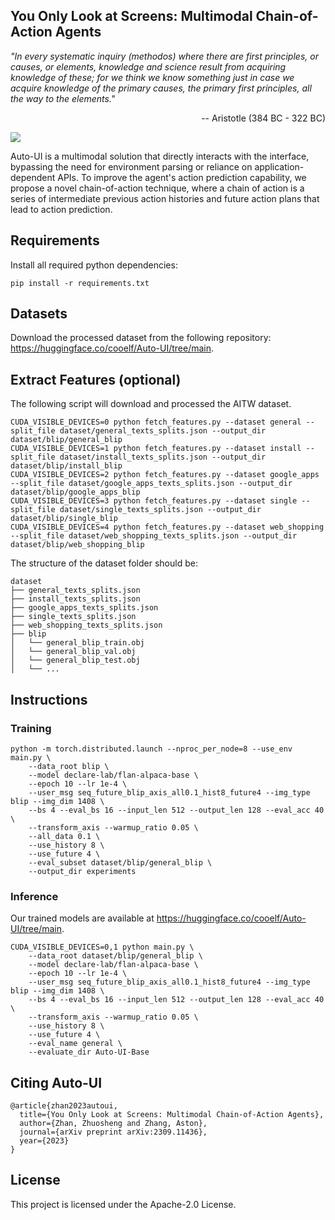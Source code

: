 ## You Only Look at Screens: Multimodal Chain-of-Action Agents

*"In every systematic inquiry (methodos) where there are first principles, or causes, or elements, knowledge and science result from acquiring knowledge of these; for we think we know something just in case we acquire knowledge of the primary causes, the primary first principles, all the way to the elements."*

<p align="right">-- Aristotle (384 BC - 322 BC)</p>

![](overview.jpg)

Auto-UI is a multimodal solution that directly interacts with the interface, bypassing the need for environment parsing or reliance on application-dependent APIs. To improve the agent's action prediction capability, we propose a novel chain-of-action technique, where a chain of action is a series of intermediate previous action histories and future action plans that lead to action prediction.

## Requirements

Install all required python dependencies:

```
pip install -r requirements.txt
```

## Datasets

Download the processed dataset from the following repository: https://huggingface.co/cooelf/Auto-UI/tree/main.

## Extract Features (optional)

The following script will download and processed the AITW dataset. 

```
CUDA_VISIBLE_DEVICES=0 python fetch_features.py --dataset general --split_file dataset/general_texts_splits.json --output_dir dataset/blip/general_blip
CUDA_VISIBLE_DEVICES=1 python fetch_features.py --dataset install --split_file dataset/install_texts_splits.json --output_dir dataset/blip/install_blip
CUDA_VISIBLE_DEVICES=2 python fetch_features.py --dataset google_apps --split_file dataset/google_apps_texts_splits.json --output_dir dataset/blip/google_apps_blip
CUDA_VISIBLE_DEVICES=3 python fetch_features.py --dataset single --split_file dataset/single_texts_splits.json --output_dir dataset/blip/single_blip
CUDA_VISIBLE_DEVICES=4 python fetch_features.py --dataset web_shopping --split_file dataset/web_shopping_texts_splits.json --output_dir dataset/blip/web_shopping_blip
```
The structure of the dataset folder should be:

```
dataset
├── general_texts_splits.json
├── install_texts_splits.json
├── google_apps_texts_splits.json
├── single_texts_splits.json
├── web_shopping_texts_splits.json
├── blip
│   └── general_blip_train.obj
│   └── general_blip_val.obj
│   └── general_blip_test.obj
│   └── ...
```

## Instructions

### Training 

```
python -m torch.distributed.launch --nproc_per_node=8 --use_env main.py \
    --data_root blip \
    --model declare-lab/flan-alpaca-base \
    --epoch 10 --lr 1e-4 \
    --user_msg seq_future_blip_axis_all0.1_hist8_future4 --img_type blip --img_dim 1408 \
    --bs 4 --eval_bs 16 --input_len 512 --output_len 128 --eval_acc 40 \
    --transform_axis --warmup_ratio 0.05 \
    --all_data 0.1 \
    --use_history 8 \
    --use_future 4 \
    --eval_subset dataset/blip/general_blip \
    --output_dir experiments
```

### Inference 

Our trained models are available at https://huggingface.co/cooelf/Auto-UI/tree/main.

```
CUDA_VISIBLE_DEVICES=0,1 python main.py \
    --data_root dataset/blip/general_blip \
    --model declare-lab/flan-alpaca-base \
    --epoch 10 --lr 1e-4 \
    --user_msg seq_future_blip_axis_all0.1_hist8_future4 --img_type blip --img_dim 1408 \
    --bs 4 --eval_bs 16 --input_len 512 --output_len 128 --eval_acc 40 \
    --transform_axis --warmup_ratio 0.05 \
    --use_history 8 \
    --use_future 4 \
    --eval_name general \
    --evaluate_dir Auto-UI-Base
```

## Citing Auto-UI

```
@article{zhan2023autoui,
  title={You Only Look at Screens: Multimodal Chain-of-Action Agents},
  author={Zhan, Zhuosheng and Zhang, Aston},
  journal={arXiv preprint arXiv:2309.11436},
  year={2023}
}
```

## License

This project is licensed under the Apache-2.0 License.